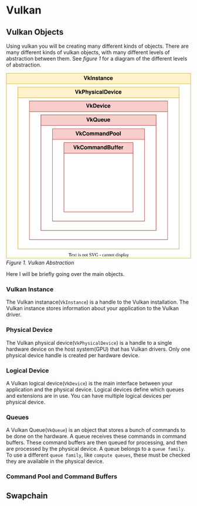 # Vulkan

## Vulkan Objects
Using vulkan you will be creating many different kinds of objects. There are many different kinds of vulkan objects, with many different levels of abstraction between them. See *figure 1* for a diagram of the different levels of abstraction.

![vulkan-abstraction](/media/vulkan_abstraction.svg)
*Figure 1. Vulkan Abstraction*

Here I will be briefly going over the main objects.

### Vulkan Instance
The Vulkan instanace(`VkInstance`) is a handle to the Vulkan installation. The Vulkan instance stores information about your application to the Vulkan driver.

### Physical Device
The Vulkan physical device(`VkPhysicalDevice`) is a handle to a single hardware device on the host system(GPU) that has Vulkan drivers. Only one physical device handle is created per hardware device.

### Logical Device
A Vulkan logical device(`VkDevice`) is the main interface between your application and the physical device. Logical devices define which queues and extensions are in use. You can have multiple logical devices per physical device.

### Queues
A Vulkan Queue(`VkQueue`) is an object that stores a bunch of commands to be done on the hardware. A queue receives these commands in command buffers. These command buffers are then queued for processing, and then are processed by the physical device. A queue belongs to a `queue family`. To use a different `queue family`, like `compute queues`, these must be checked they are available in the physical device.

### Command Pool and Command Buffers

## Swapchain


